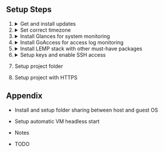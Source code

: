 ## Setup Steps

1. <details><summary>Get and install updates</summary>

    ```
    sudo apt update
    sudo apt upgrade
    ```

    </details>

2. <details><summary>Set correct timezone</summary>

    ```
    sudo dpkg-configure tzdata
    ```

    </details>

3. <details><summary>Install Glances for system monitoring</summary>

    ```
    curl -L https://bit.ly/glances | /bin/bash
    ```
    
    - *To run in CLI mode:*

        ```
        glances
        ```
    
    - *To run in browser mode:*

        ```
        glances -w
        ```

    </details>

4. <details><summary>Install GoAccess for access log monitoring</summary>

    ```
    sudo apt-get install goaccess
    ```
    
    - *To run in CLI mode:*

        ```
        goaccess <access log location (i.e. /var/log/nginx/access.log)>
            -c
        ```
    
    - *To run in browser mode:*

        ```
        goaccess <access log location (i.e. /var/log/nginx/access.log)
            -o <HTML file location (i.e. /var/www/html/goaccess/index.html)>
            --log-format=COMBINED
            --real-time-html
        ```

    </details>

5. <details><summary>Install LEMP stack with other must-have packages</summary>

    #### In the guest:

    1. Install LEMP stack:

        ```
        sudo apt install
            mariadb-server
            nginx
            php-fpm
        reboot
        ```
    
    2. Install other must-have packages:
        
        ```
        sudo apt install
            curl
            git
            php-cli
            php-mbstring
            php-mysql
            unzip
        ```

    3. Install `composer` globally:
    
        ```
        curl -sS https://getcomposer.org/installer
            -o composer-setup.php
        sudo php composer-setup.php
            --install-dir=/usr/local/bin
            --filename=composer
        rm composer-setup.php
        ```

    4. Install `nodejs` and `npm` globally:

        ```
        sudo apt install
            nodejs
            npm
        ```

    5. Install `gitmoji-cli`

        ```
        npm i -g gitmoji-cli
        ```

    6. Setup git user

        ```
        git config --global user.name "{{user name}}"
        git config --global user.email {{user email address}}
        ```

    </details>

6. <details><summary>Setup keys and enable SSH access</summary>

    #### In the guest:

    1. Generate a new 4096-bit SSH key pair:

        ```
        ssh-keygen
            -b 4096
            -t rsa
            -C "{{comment to identify the key (i.e. machine name)>"
        ```

    2. Copy the public key for external services like Github:

        ```
        cat ~/.ssh/{{public key file name}}
        ```

    3. Enable SSH access and copy private key:

        ```
        ssh-copy-id {{user (i.e. marvin)}}@{{host name (i.e. localhost)}}
        cat ~/.ssh/{{private key file name}}
        # Copy the output to clipboard
        ```

    #### In the houst:

    1. Create private key file (i.e. `private`)

    2. Paste the private key contents

    3. Create `config` file:

        ```
        Host {{server name (i.e. my-localhost)}}
            HostName {{host name(i.e. localhost)}}
            User {{user (i.e. marvin)}}
            IdentityFile {{path to private key (i.e. C:\Users\Marvin\.ssh\private)}}
        ```

    4. Test if everything is working:

        ```
        ssh {{server name (i.e. my-localhost)}}
        ```

    </details>

7. Setup project folder

8. Setup project with HTTPS

## Appendix

- Install and setup folder sharing between host and guest OS

- Setup automatic VM headless start

- Notes

- TODO
